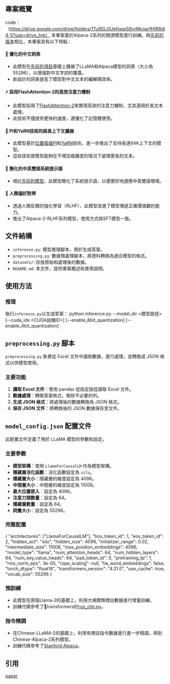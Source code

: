 ## 專案概覽
code：（https://drive.google.com/drive/folders/1Tu9DLGUefoeaiS8vrMcnarfHIR8dj4-5?usp=drive_link）
本專案基於Alpaca-2系列的開源模型進行訓練。與[先前的版本](https://github.com/ymcui/Chinese-LLaMA-Alpaca)相比，本專案具有以下特點：

#### 📖 優化的中文詞表

- 此模型在[先前的項目](https://github.com/ymcui/Chinese-LLaMA-Alpaca)基礎上擴展了LLaMA和Alpaca模型的詞表（大小為55296），以增強對中文字詞的覆蓋。
- 新設計的詞表提高了模型對中文文本的編解碼效率。

#### ⚡ 採用FlashAttention-2的高效注意力機制

- 此模型採用了[FlashAttention-2](https://github.com/Dao-AILab/flash-attention)來實現高效的注意力機制，尤其適用於長文本處理。
- 此技術不僅提供更快的速度，還優化了記憶體使用。

#### 🚄 PI和YaRN技術的超長上下文擴展

- 此模型基於[位置插值PI](https://arxiv.org/abs/2306.15595)和[YaRN](https://arxiv.org/abs/2309.00071)技術，進一步推出了支持長達64K上下文的模型。
- 這些技術使模型能夠在不增加複雜度的情況下處理更長的文本。

#### 🤖 簡化的中英雙語系統提示語

- 相比[先前的模型](https://github.com/ymcui/Chinese-LLaMA-Alpaca)，此模型簡化了系統提示語，以便更好地適應中英雙語環境。

#### 👮 人類偏好對齊

- 透過人類反饋的強化學習（RLHF），此模型改進了模型傳遞正確價值觀的能力。
- 推出了Alpaca-2-RLHF系列模型，使用方式與SFT模型一致。

## 文件結構

- `inference.py`: 模型推理腳本，用於生成答案。
- `preprocessing.py`: 數據預處理腳本，將資料轉換為適合模型的格式。
- `datasets/`: 存放原始和處理後的數據。
- `README.md`: 本文件，提供專案概述和使用說明。

## 使用方法

### 推理

執行`inference.py`以生成答案：
python inference.py --model_dir <模型路徑> [--cuda_ids <CUDA設備ID>] [--enable_8bit_quantization] [--enable_4bit_quantization]

## `preprocessing.py` 腳本

`preprocessing.py` 負責從 Excel 文件中讀取數據，進行處理，並轉換成 JSON 格式以供模型使用。

### 主要功能

1. **讀取 Excel 文件**：使用 pandas 從指定路徑讀取 Excel 文件。
2. **數據處理**：轉換答案格式，刪除不必要的列。
3. **生成 JSON 格式**：將處理後的數據轉換為 JSON 格式。
4. **保存 JSON 文件**：將轉換後的 JSON 數據保存至文件。
## `model_config.json` 配置文件

此配置文件定義了用於 LLaMA 模型的參數和設定。

### 主要參數

- **模型架構**：使用 `LlamaForCausalLM` 作為模型架構。
- **隱藏層活化函數**：活化函數設定為 `silu`。
- **隱藏層大小**：隱藏層的維度設定為 4096。
- **中間層大小**：中間層的維度設定為 11008。
- **最大位置嵌入**：設定為 4096。
- **注意力頭數量**：設定為 64。
- **隱藏層數量**：設定為 64。
- **詞彙大小**：設定為 55296。

### 完整配置


{
  "architectures": ["LlamaForCausalLM"],
  "bos_token_id": 1,
  "eos_token_id": 2,
  "hidden_act": "silu",
  "hidden_size": 4096,
  "initializer_range": 0.02,
  "intermediate_size": 11008,
  "max_position_embeddings": 4096,
  "model_type": "llama",
  "num_attention_heads": 64,
  "num_hidden_layers": 64,
  "num_key_value_heads": 64,
  "pad_token_id": 0,
  "pretraining_tp": 1,
  "rms_norm_eps": 3e-05,
  "rope_scaling": null,
  "tie_word_embeddings": false,
  "torch_dtype": "float16",
  "transformers_version": "4.31.0",
  "use_cache": true,
  "vocab_size": 55296
}
### 預訓練

- 此模型在原版Llama-2的基礎上，利用大規模無標註數據進行增量訓練。
- 訓練代碼參考了🤗transformers的[run_clm.py](https://github.com/huggingface/transformers/blob/main/examples/pytorch/language-modeling/run_clm.py)。

### 指令精調

- 在Chinese-LLaMA-2的基礎上，利用有標註指令數據進行進一步精調，得到Chinese-Alpaca-2系列模型。
- 訓練代碼參考了[Stanford Alpaca](https://github.com/tatsu-lab/stanford_alpaca)。

## 引用

[paper](https://arxiv.org/abs/2304.08177)
